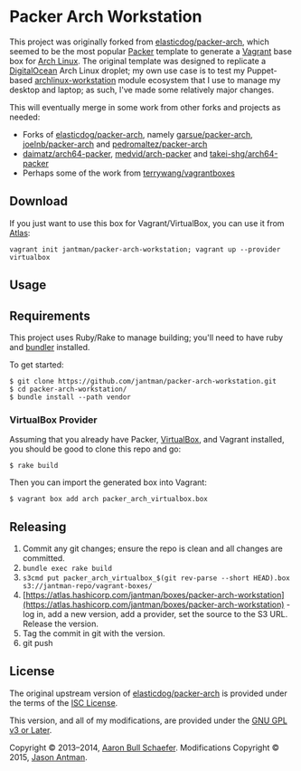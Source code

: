 Packer Arch Workstation
=======================

This project was originally forked from [elasticdog/packer-arch](https://github.com/elasticdog/packer-arch),
which seemed to be the most popular [Packer](http://www.packer.io/) template to generate a
[Vagrant](http://www.vagrantup.com/) base box for [Arch Linux](https://www.archlinux.org/). The original
template was designed to replicate a [DigitalOcean](https://www.digitalocean.com/) Arch Linux droplet;
my own use case is to test my Puppet-based [archlinux-workstation](https://github.com/jantman/puppet-archlinux-workstation)
module ecosystem that I use to manage my desktop and laptop; as such, I've made some relatively
major changes.

This will eventually merge in some work from other forks and projects as needed:

* Forks of [elasticdog/packer-arch](https://github.com/elasticdog/packer-arch), namely [garsue/packer-arch](https://github.com/garsue/packer-arch), [joelnb/packer-arch](https://github.com/joelnb/packer-arch) and [pedromaltez/packer-arch](https://github.com/pedromaltez/packer-arch)
* [daimatz/arch64-packer](https://github.com/daimatz/arch64-packer), [medvid/arch-packer](https://github.com/medvid/arch-packer) and [takei-shg/arch64-packer](https://github.com/takei-shg/arch64-packer/tree/jdk)
* Perhaps some of the work from [terrywang/vagrantboxes](https://github.com/terrywang/vagrantboxes/blob/master/archlinux-x86_64.md)

Download
--------

If you just want to use this box for Vagrant/VirtualBox, you can use it from [Atlas](https://atlas.hashicorp.com/jantman/boxes/packer-arch-workstation):

    vagrant init jantman/packer-arch-workstation; vagrant up --provider virtualbox

Usage
-----

## Requirements

This project uses Ruby/Rake to manage building; you'll need to have ruby and [bundler](http://bundler.io/) installed.

To get started:

    $ git clone https://github.com/jantman/packer-arch-workstation.git
    $ cd packer-arch-workstation/
    $ bundle install --path vendor

### VirtualBox Provider

Assuming that you already have Packer,
[VirtualBox](https://www.virtualbox.org/), and Vagrant installed, you
should be good to clone this repo and go:

    $ rake build

Then you can import the generated box into Vagrant:

    $ vagrant box add arch packer_arch_virtualbox.box

Releasing
----------

1. Commit any git changes; ensure the repo is clean and all changes are committed.
2. ``bundle exec rake build``
3. ``s3cmd put packer_arch_virtualbox_$(git rev-parse --short HEAD).box s3://jantman-repo/vagrant-boxes/``
4. [https://atlas.hashicorp.com/jantman/boxes/packer-arch-workstation](https://atlas.hashicorp.com/jantman/boxes/packer-arch-workstation) - log in, add a new version, add a provider, set the source to the S3 URL. Release the version.
5. Tag the commit in git with the version.
6. git push

License
-------

The original upstream version of [elasticdog/packer-arch](https://github.com/elasticdog/packer-arch) is provided under the terms of the
[ISC License](https://en.wikipedia.org/wiki/ISC_license).

This version, and all of my modifications, are provided under the [GNU GPL v3 or Later](http://www.gnu.org/licenses/gpl-3.0.en.html).

Copyright &copy; 2013&#8211;2014, [Aaron Bull Schaefer](mailto:aaron@elasticdog.com).
Modifications Copyright &copy; 2015, [Jason Antman](mailto:jason@jasonantman.com).
